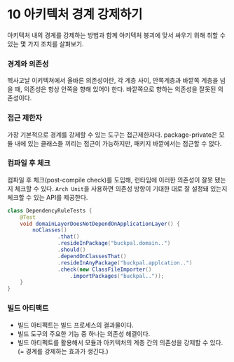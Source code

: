 # 10 아키텍처 경계 강제하기
아키텍처 내의 경계를 강제하는 방법과 함께 아키텍처 붕괴에 맞서 싸우기 위해 취할 수 있는 몇 가지 조치를 살펴보기.

### 경계와 의존성
헥사고날 이키텍쳐에서 올바른 의존성이란, 각 계층 사이, 안쪽계층과 바깥쪽 계층을 넘을 때, 의존성은 항상 안쪽을 향해 있어야 한다. 
바깥쪽으로 향하는 의존성을 잘못된 의존성이다.

### 접근 제한자
가장 기본적으로 경계를 강제할 수 있는 도구는 접근제한자다.
package-private은 모듈 내에 있는 클래스들 끼리는 접근이 가능하지만, 패키지 바깥에서는 접근할 수 없다.

### 컴파일 후 체크
컴파일 후 체크(post-compile check)를 도입해, 런타임에 이러한 의존성이 잘못 됐는지 체크할 수 있다.
`Arch Unit`을 사용하면 의존성 방향이 기대한 대로 잘 설정돼 있는지 체크할 수 있는 API를 제공한다.
```java
class DependencyRuleTests {
	@Test
    void domainLayerDoesNotDependOnApplicationLayer() {
		noClasses()
                .that()
                .resideInPackage("buckpal.domain..")
                .should()
                .dependOnClassesThat()
                .resideInAnyPackage("buckpal.applcation..")
                .check(new ClassFileImporter()
                    .importPackages("buckpal.."));
    }
}
```

### 빌드 아티팩트
- 빌드 아티팩트는 빌드 프로세스의 결과물이다.
- 빌드 도구의 주요한 기능 중 하나는 의존성 해결이다.
- 빌드 아티펙트를 활용해서 모듈과 아키텍처의 계층 간의 의존성을 강제할 수 있다.(= 경계를 강제하는 효과가 생긴다.)
